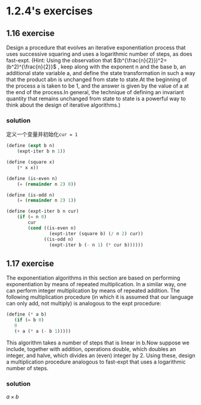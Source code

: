 # 1.2.4's exercises

## 1.16 exercise
Design a procedure that evolves an iterative exponentiation process that uses successive squaring and uses a logarithmic number of steps, as does fast-expt.
(Hint: Using the observation that $(b^{\frac{n}{2}})^2=(b^2)^{\frac{n}{2}}$ , keep along with the exponent n and the base b, an additional state variable a, and define the state transformation in such a way that the product abn is unchanged from state to state.At the beginning of the process a is taken to be 1, and the answer is given by the value of a at the end of the process.In general, the technique of defining an invariant quantity that remains unchanged from state to state is a powerful way to think about the design of iterative algorithms.)

### solution
定义一个变量并初始化`cur = 1`
```scheme
(define (expt b n)
    (expt-iter b n 1))

(define (square x)
    (* x x))

(define (is-even n)
    (= (remainder n 2) 0))

(define (is-odd n)
    (= (remainder n 2) 1))

(define (expt-iter b n cur)
    (if (= n 0)
        cur
        (cond ((is-even n) 
                (expt-iter (square b) (/ n 2) cur))
              ((is-odd n) 
                (expt-iter b (- n 1) (* cur b))))))
```

## 1.17 exercise
 The exponentiation algorithms in this section are based on performing exponentiation by means of repeated multiplication. In a similar way, one can perform integer multiplication by means of repeated addition. The following multiplication procedure (in which it is assumed that our language can only add, not multiply) is analogous to the expt procedure:

 ```scheme
 (define (* a b)
    (if (= b 0)
    0
    (+ a (* a (- b 1)))))
 ```

 This algorithm takes a number of steps that is linear in b.Now suppose we include, together with addition, operations double, which doubles an integer, and halve, which divides an (even) integer by 2. Using these, design a multiplication procedure analogous to fast-expt that uses a logarithmic number of steps.

### solution

$a \times b$
